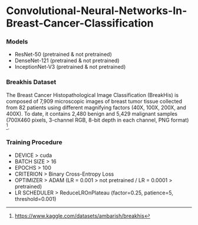 # Convolutional-Neural-Networks-In-Breast-Cancer-Classification



### Models
- ResNet-50 (pretrained & not pretrained)
- DenseNet-121 (pretrained & not pretrained)
- InceptionNet-V3 (pretrained & not pretrained)

### Breakhis Dataset
The Breast Cancer Histopathological Image Classification (BreakHis) is composed of 7,909 microscopic images of breast tumor tissue collected from 82 patients using different magnifying factors (40X, 100X, 200X, and 400X). To date, it contains 2,480 benign and 5,429 malignant samples (700X460 pixels, 3-channel RGB, 8-bit depth in each channel, PNG format) [^1].

### Training Procedure  
- DEVICE > cuda
- BATCH SIZE > 16
- EPOCHS > 100
- CRITERION > Binary Cross-Entropy Loss
- OPTIMIZER > ADAM (LR = 0.001 > not pretrained / LR = 0.0001 > pretrained)
- LR SCHEDULER > ReduceLROnPlateau (factor=0.25, patience=5, threshold=0.001)

[^1]: https://www.kaggle.com/datasets/ambarish/breakhis 
